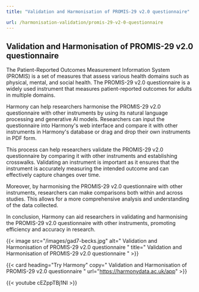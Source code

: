 ```yaml
---
title: "Validation and Harmonisation of PROMIS-29 v2.0 questionnaire"

url: /harmonisation-validation/promis-29-v2-0-questionnaire
---
```


## Validation and Harmonisation of PROMIS-29 v2.0 questionnaire

The Patient-Reported Outcomes Measurement Information System (PROMIS) is a set of measures that assess various health domains such as physical, mental, and social health. The PROMIS-29 v2.0 questionnaire is a widely used instrument that measures patient-reported outcomes for adults in multiple domains.

Harmony can help researchers harmonise the PROMIS-29 v2.0 questionnaire with other instruments by using its natural language processing and generative AI models. Researchers can input the questionnaire into Harmony's web interface and compare it with other instruments in Harmony's database or drag and drop their own instruments in PDF form.

This process can help researchers validate the PROMIS-29 v2.0 questionnaire by comparing it with other instruments and establishing crosswalks. Validating an instrument is important as it ensures that the instrument is accurately measuring the intended outcome and can effectively capture changes over time.

Moreover, by harmonising the PROMIS-29 v2.0 questionnaire with other instruments, researchers can make comparisons both within and across studies. This allows for a more comprehensive analysis and understanding of the data collected.

In conclusion, Harmony can aid researchers in validating and harmonising the PROMIS-29 v2.0 questionnaire with other instruments, promoting efficiency and accuracy in research. 


{{< image src="/images/gad7-becks.jpg" alt=" Validation and Harmonisation of PROMIS-29 v2.0 questionnaire " title=" Validation and Harmonisation of PROMIS-29 v2.0 questionnaire " >}}

{{< card heading="Try Harmony" copy=" Validation and Harmonisation of PROMIS-29 v2.0 questionnaire " url="https://harmonydata.ac.uk/app" >}}

{{< youtube cEZppTBj1NI >}}




